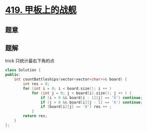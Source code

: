 #  [419. 甲板上的战舰](https://leetcode.cn/problems/battleships-in-a-board/)

## 题意



## 题解

trick 只统计最右下角的点

```c++
class Solution {
public:
    int countBattleships(vector<vector<char>>& board) {
        int res = 0;
        for (int i = 0; i < board.size(); i ++ )
            for (int j = 0; j < board[i].size(); j ++ ) {
                if (i > 0 && board[i - 1][j] == 'X') continue;
                if (j > 0 && board[i][j - 1] == 'X') continue;
                if (board[i][j] == 'X') res ++ ;
            }
        return res;
    }
};
```



```python3

```

